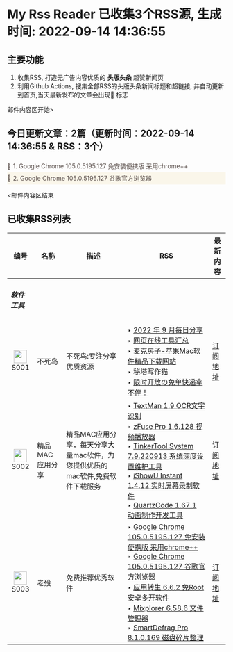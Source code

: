 # My Rss Reader 已收集3个RSS源, 生成时间: 2022-09-14 14:36:55

## 主要功能

1. 收集RSS, 打造无广告内容优质的 **头版头条** 超赞新闻页
2. 利用Github Actions, 搜集全部RSS的头版头条新闻标题和超链接, 并自动更新到首页,当天最新发布的文章会出现🌈 标志

邮件内容区开始>

## 今日更新文章：2篇（更新时间：2022-09-14 14:36:55 & RSS：3个）</h2>

<div style='line-height:3;'><a href='https://www.mpyit.com/chromcm.html' style='line-height:2;text-decoration:none;display:block;color:#584D49;' target='_blank'>🌈 1. Google Chrome 105.0.5195.127 免安装便携版 采用chrome++</a></div><div style='line-height:3;background-color:#FAF6EA;'><a href='https://www.mpyit.com/chromepc.html' style='line-height:2;text-decoration:none;display:block;color:#584D49;' target='_blank'>🌈 2. Google Chrome 105.0.5195.127 谷歌官方浏览器</a></div>

<邮件内容区结束

## 已收集RSS列表

| 编号                                                                                                                                                         | 名称 | 描述 | RSS  |  最新内容 |
|------------------------------------------------------------------------------------------------------------------------------------------------------------| --- | --- | --- |  --- |
| <h5 id="软件工具">软件工具</h5>                                                                                                                                    |  |   |  |
| <div id="S001" style="text-align: center;"><img src="https://cdn.jsdelivr.net/gh/zhaoolee/garss/_media/favicon/S001.png" width="30px" style="width:30px;height: auto;"/><br><span>S001</span></div> |  不死鸟 | 不死鸟:专注分享优质资源 |  ‣ <a href="https://iui.su/3838/" target="_blank">2022 年 9 月每日分享</a><br/> ‣ <a href="https://iui.su/1492/" target="_blank">网页在线工具汇总</a><br/> ‣ <a href="https://iui.su/3839/" target="_blank">麦克房子-苹果Mac软件精品下载网站</a><br/> ‣ <a href="https://iui.su/3766/" target="_blank">秘塔写作猫</a><br/> ‣ <a href="https://iui.su/3793/" target="_blank">限时开放の免单快递拿不停！</a><br/> |  [订阅地址](https://iao.su/feed) | 
| <div id="S002" style="text-align: center;"><img src="https://cdn.jsdelivr.net/gh/zhaoolee/garss/_media/favicon/S002.png" width="30px" style="width:30px;height: auto;"/><br><span>S002</span></div> | 精品MAC应用分享 | 精品MAC应用分享，每天分享大量mac软件，为您提供优质的mac软件,免费软件下载服务 |   ‣ <a href="https://xclient.info/s/textman.html" target="_blank">TextMan 1.9 OCR文字识别</a><br/> ‣ <a href="https://xclient.info/s/zfuse.html" target="_blank">zFuse Pro 1.6.128 视频播放器</a><br/> ‣ <a href="https://xclient.info/s/tinkertool-system.html" target="_blank">TinkerTool System 7.9.220913 系统深度设置维护工具</a><br/> ‣ <a href="https://xclient.info/s/ishowu-instant.html" target="_blank">iShowU Instant 1.4.12 实时屏幕录制软件</a><br/> ‣ <a href="https://xclient.info/s/quartzcode.html" target="_blank">QuartzCode 1.67.1 动画制作开发工具</a><br/> | [订阅地址](https://xclient.info/feed) | 
| <div id="S003" style="text-align: center;"><img src="https://cdn.jsdelivr.net/gh/zhaoolee/garss/_media/favicon/S003.png" width="30px" style="width:30px;height: auto;"/><br><span>S003</span></div> | 老殁 | 免费推荐优秀软件 |   ‣ <a href="https://www.mpyit.com/chromcm.html" target="_blank">Google Chrome 105.0.5195.127 免安装便携版 采用chrome++</a><br/> ‣ <a href="https://www.mpyit.com/chromepc.html" target="_blank">Google Chrome 105.0.5195.127 谷歌官方浏览器</a><br/> ‣ <a href="https://www.mpyit.com/yyzsapk.html" target="_blank">应用转生 6.6.2 免Root安卓多开软件</a><br/> ‣ <a href="https://www.mpyit.com/mixplorerapk.html" target="_blank">Mixplorer 6.58.6 文件管理器</a><br/> ‣ <a href="https://www.mpyit.com/smartdefrag8.html" target="_blank">SmartDefrag Pro 8.1.0.169 磁盘碎片整理</a><br/> | [订阅地址](https://www.mpyit.com/feed) |
